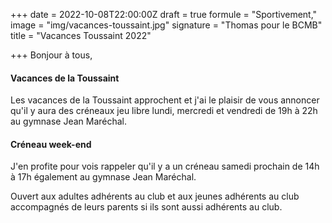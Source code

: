 +++
date = 2022-10-08T22:00:00Z
draft = true
formule = "Sportivement,"
image = "img/vacances-toussaint.jpg"
signature = "Thomas pour le BCMB"
title = "Vacances Toussaint 2022"

+++
Bonjour à tous,

#### Vacances de la Toussaint 

Les vacances de la Toussaint approchent et j'ai le plaisir de vous annoncer qu'il y aura des créneaux jeu libre lundi, mercredi et vendredi de 19h à 22h au gymnase Jean Maréchal.

#### Créneau week-end 

J'en profite pour vois rappeler qu'il y a un créneau samedi prochain de 14h à 17h également au gymnase Jean Maréchal.

Ouvert aux adultes adhérents au club et aux jeunes adhérents au club accompagnés de leurs parents si ils sont aussi adhérents au club.